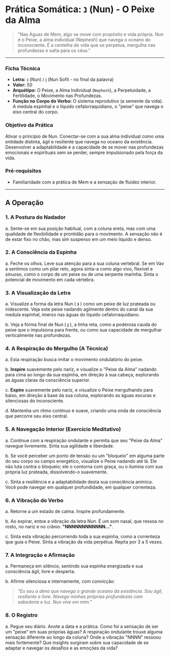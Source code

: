 # Prática Somática: נ (Nun) - O Peixe da Alma

> "Nas Águas de Mem, algo se move com propósito e vida própria. Nun é o Peixe, a alma individual (Nephesh) que navega o oceano do inconsciente. É a centelha de vida que se perpetua, mergulha nas profundezas e salta para os céus."

---

### Ficha Técnica

* **Letra:** נ (Nun) / ן (Nun Sofit - no final da palavra)
* **Valor:** 50
* **Arquétipo:** O Peixe, a Alma Individual (`Nephesh`), a Perpetuidade, a Fertilidade, o Movimento nas Profundezas.
* **Função no Corpo do Verbo:** O sistema reprodutivo (a semente da vida). A medula espinhal e o líquido cefalorraquidiano, o "peixe" que navega o eixo central do corpo.

### Objetivo da Prática

Ativar o princípio de Nun. Conectar-se com a sua alma individual como uma entidade distinta, ágil e resiliente que navega no oceano da existência. Desenvolver a adaptabilidade e a capacidade de se mover nas profundezas emocionais e espirituais sem se perder, sempre impulsionado pela força da vida.

### Pré-requisitos

* Familiaridade com a prática de Mem e a sensação de fluidez interior.

---

## A Operação

### 1. A Postura do Nadador

a. Sente-se em sua posição habitual, com a coluna ereta, mas com uma qualidade de flexibilidade e prontidão para o movimento. A sensação não é de estar fixo no chão, mas sim suspenso em um meio líquido e denso.

### 2. A Consciência da Espinha

a. Feche os olhos. Leve sua atenção para a sua coluna vertebral. Se em Vav a sentimos como um pilar reto, agora sinta-a como algo vivo, flexível e sinuoso, como o corpo de um peixe ou de uma serpente marinha. Sinta o potencial de movimento em cada vértebra.

### 3. A Visualização da Letra

a. Visualize a forma da letra Nun ( **נ** ) como um peixe de luz prateada ou iridescente. Veja este peixe nadando agilmente dentro do canal da sua medula espinhal, imerso nas águas do líquido cefalorraquidiano.

b. Veja a forma final de Nun ( **ן** ), a linha reta, como a poderosa cauda do peixe que o impulsiona para frente, ou como sua capacidade de mergulhar verticalmente nas profundezas.

### 4. A Respiração do Mergulho (A Técnica)

a. Esta respiração busca imitar o movimento ondulatório do peixe.

b. **Inspire** suavemente pelo nariz, e visualize o "Peixe da Alma" nadando para cima ao longo da sua espinha, em direção à sua cabeça, explorando as águas claras da consciência superior.

c. **Expire** suavemente pelo nariz, e visualize o Peixe mergulhando para baixo, em direção à base da sua coluna, explorando as águas escuras e silenciosas do inconsciente.

d. Mantenha um ritmo contínuo e suave, criando uma onda de consciência que percorre seu eixo central.

### 5. A Navegação Interior (Exercício Meditativo)

a. Continue com a respiração ondulante e permita que seu "Peixe da Alma" navegue livremente. Sinta sua agilidade e liberdade.

b. Se você perceber um ponto de tensão ou um "bloqueio" em alguma parte do seu corpo ou campo energético, visualize o Peixe nadando até lá. Ele não luta contra o bloqueio; ele o contorna com graça, ou o ilumina com sua própria luz prateada, dissolvendo-o suavemente.

c. Sinta a resiliência e a adaptabilidade desta sua consciência anímica. Você pode navegar em qualquer profundidade, em qualquer correnteza.

### 6. A Vibração do Verbo

a. Retorne a um estado de calma. Inspire profundamente.

b. Ao expirar, entoe a vibração da letra Nun. É um som nasal, que ressoa no rosto, no nariz e no crânio: **"NNNNNNNNNNNN..."**.

c. Sinta esta vibração percorrendo toda a sua espinha, como a correnteza que guia o Peixe. Sinta a vibração da vida perpétua. Repita por 3 a 5 vezes.

### 7. A Integração e Afirmação

a. Permaneça em silêncio, sentindo sua espinha energizada e sua consciência ágil, livre e desperta.

b. Afirme silenciosa e internamente, com convicção:

> *"Eu sou a alma que navega o grande oceano da existência. Sou ágil, resiliente e livre. Navego minhas próprias profundezas com sabedoria e luz. Nun vive em mim."*

### 8. O Registro

a. Pegue seu diário. Anote a data e a prática. Como foi a sensação de ser um "peixe" em suas próprias águas? A respiração ondulante trouxe alguma sensação diferente ao longo da coluna? Onde a vibração "NNNN" ressoou mais fortemente? Que insights surgiram sobre sua capacidade de se adaptar e navegar os desafios e as emoções da vida?
